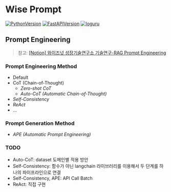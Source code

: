 # Wise Prompt

[![PythonVersion](https://img.shields.io/badge/python-3.9.13-blue)](https://www.python.org/downloads/release/python-3913/)
[![FastAPIVersion](https://img.shields.io/badge/fastapi-0.111.0-yellowgreen)](https://fastapi.tiangolo.com/release-notes/#01110)
[![loguru](https://img.shields.io/badge/loguru-0.7.2-orange)](https://loguru.readthedocs.io/en/stable/project/changelog.html)

## Prompt Engineering
> 참고: [[Notion] 와이즈넛 성장기술연구소 기술연구-RAG Prompt Engineering](https://www.notion.so/wisenut/Prompt-Engineering-e6368f6b3aac44ef9cd70d6f5d2afbe6?pvs=4)
### Prompt Engineering Method
- Default
- CoT (Chain-of-Thought)
  - _Zero-shot CoT_
  - _Auto-CoT (Automatic Chain-of-Thought)_
- _Self-Consistency_
- _ReAct_
- ...
### Prompt Generation Method
- _APE (Automatic Prompt Engineering)_

### TODO
- Auto-CoT: dataset 도메인별 적용 방안
- Self-Consistency: 함수가 아닌 langchain 라이브러리를 이용해서 두 단계를 하나의 파이프라인으로 연결
- Self-Consistency, APE: API Call Batch
- ReAct: 직접 구현